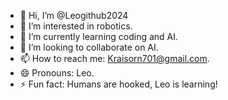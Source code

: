 - 👋 Hi, I’m @Leogithub2024
- 👀 I’m interested in robotics.
- 🌱 I’m currently learning coding and AI.
- 💞️ I’m looking to collaborate on AI.
- 📫 How to reach me: Kraisorn701@gmail.com.
- 😄 Pronouns: Leo.
- ⚡ Fun fact: Humans are hooked, Leo is learning!

<!---
Leogithub2024/Leogithub2024 is a ✨ special ✨ repository because its `README.md` (this file) appears on your GitHub profile.
You can click the Preview link to take a look at your changes.
--->
